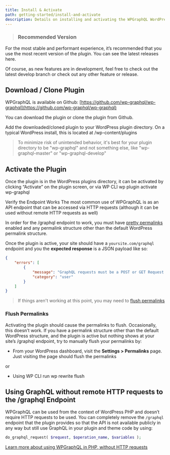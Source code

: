 ```yaml
---
title: Install & Activate
path: getting-started/install-and-activate
description: Details on installing and activating the WPGraphQL WordPress plugin
---
```


> ### Recommended Version
For the most stable and performant experience, it’s recommended that you use the most recent version of the plugin. You can see the latest releases here.

Of course, as new features are in development, feel free to check out the latest develop branch or check out any other feature or release.

## Download / Clone Plugin

WPGraphQL is available on Github: [https://github.com/wp-graphql/wp-graphql](https://github.com/wp-graphql/wp-graphql)

You can download the plugin or clone the plugin from Github.

Add the downloaded/cloned plugin to your WordPress plugin directory. On a typical WordPress install, this is located at /wp-content/plugins

> To minimize risk of unintended behavior, it's best for your plugin directory to be "wp-graphql" and not something else, like "wp-graphql-master" or "wp-graphql-develop"

## Activate the Plugin

Once the plugin is in the WordPress plugins directory, it can be activated by clicking “Activate” on the plugin screen, or via WP CLI wp plugin activate wp-graphql

Verify the Endpoint Works
The most common use of WPGraphQL is as an API endpoint that can be accessed via HTTP requests (although it can be used without remote HTTP requests as well)

In order for the /graphql endpoint to work, you must have [pretty permalinks](https://codex.wordpress.org/Using_Permalinks) enabled and any permalink structure other than the default WordPress permalink structure.

Once the plugin is active, your site should have a `yoursite.com/graphql` endpoint and you the **expected response** is a JSON payload like so:

```json
{
    "errors": [
        {
            "message": "GraphQL requests must be a POST or GET Request with a valid query",
            "category": "user"
        }
    ]
}
```

> If things aren't working at this point, you may need to [flush permalinks](http://localhost:8000/getting-started/install-and-activate#flush-permalinks)

### Flush Permalinks

Activating the plugin should cause the permalinks to flush. Occasionally, this doesn’t work. If you have a permalink structure other than the default WordPress structure, and the plugin is active but nothing shows at your site’s /graphql endpoint, try to manually flush your permalinks by:

- From your WordPress dashboard, visit the **Settings > Permalinks** page. Just visiting the page should flush the permalinks

or

- Using WP CLI run wp rewrite flush

## Using GraphQL without remote HTTP requests to the /graphql Endpoint

WPGraphQL can be used from the context of WordPress PHP and doesn’t require HTTP requests to be used. You can completely remove the `/graphql` endpoint that the plugin provides so that the API is not available publicly in any way but still use GraphQL in your plugin and theme code by using:

```php
do_graphql_request( $request, $operation_name, $variables );

```

[Learn more about using WPGraphQL in PHP, without HTTP requests](http://wpgraphql.com/guides/graphql-in-php)
